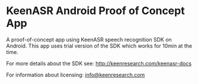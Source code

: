 # KeenASR Android Proof of Concept App
A proof-of-concept app using KeenASR speech recognition SDK on Android. This app uses trial version of the SDK which works for 10min at the time.

For more details about the SDK see:
http://keenresearch.com/keenasr-docs

For information about licensing: info@keenresearch.com
